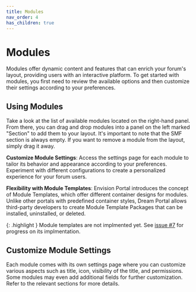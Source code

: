 ```yaml
---
title: Modules
nav_order: 4
has_children: true
---
```


# Modules

Modules offer dynamic content and features that can enrich your forum's layout, providing users with an interactive platform. To get started with modules, you first need to review the available options and then customize their settings according to your preferences.

## Using Modules

Take a look at the list of available modules located on the right-hand panel. From there, you can drag and drop modules into a panel on the left marked "Section" to add them to your layout. It's important to note that the SMF section is always empty. If you want to remove a module from the layout, simply drag it away.

**Customize Module Settings**: Access the settings page for each module to tailor its behavior and appearance according to your preferences. Experiment with different configurations to create a personalized experience for your forum users.

**Flexibility with Module Templates**: Envision Portal introduces the concept of Module Templates, which offer different container designs for modules. Unlike other portals with predefined container styles, Dream Portal allows third-party developers to create Module Template Packages that can be installed, uninstalled, or deleted.

{: .highlight }
Module templates are not implmented yet. See [issue #7](Phttps://github.com/envision-mods/portal/issues/7) for progress on its implmentation.

## Customize Module Settings

Each module comes with its own settings page where you can customize various aspects such as title, icon, visibility of the title, and permissions. Some modules may even add additional fields for further customization. Refer to the relevant sections for more details.

